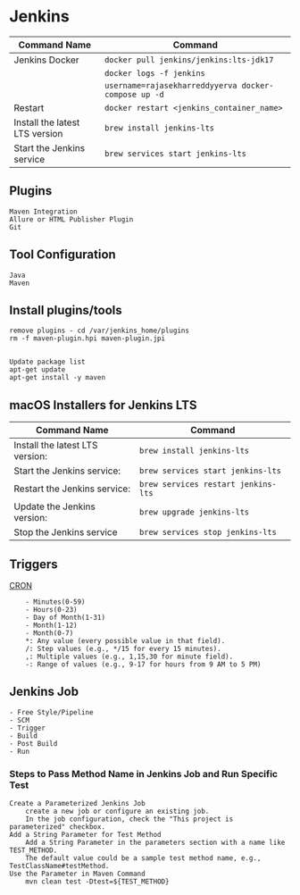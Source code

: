 # Jenkins
| Command Name                   | Command                                              |
|--------------------------------|------------------------------------------------------|
| Jenkins Docker                 | `docker pull jenkins/jenkins:lts-jdk17`              |
|                                | `docker logs -f jenkins`                             |
|                                | `username=rajasekharreddyyerva docker-compose up -d` |
| Restart                        | `docker restart <jenkins_container_name>`            |
| Install the latest LTS version | `brew install jenkins-lts`                           |
| Start the Jenkins service      | `brew services start jenkins-lts`                    |

## Plugins
    Maven Integration
    Allure or HTML Publisher Plugin
    Git

## Tool Configuration
    Java
    Maven

## Install plugins/tools
    remove plugins - cd /var/jenkins_home/plugins
    rm -f maven-plugin.hpi maven-plugin.jpi


    Update package list
    apt-get update
    apt-get install -y maven

## macOS Installers for Jenkins LTS
| Command Name                    | Command                             |
|---------------------------------|-------------------------------------|
| Install the latest LTS version: | `brew install jenkins-lts`          |
| Start the Jenkins service:      | `brew services start jenkins-lts`   |
| Restart the Jenkins service:    | `brew services restart jenkins-lts` |
| Update the Jenkins version:     | `brew upgrade jenkins-lts`          |
| Stop the Jenkins service        | `brew services stop jenkins-lts`    |

## Triggers
[CRON](https://crontab.cronhub.io/)
```    H/5 * * * * - Every 5 minutes
    - Minutes(0-59)
    - Hours(0-23)
    - Day of Month(1-31)
    - Month(1-12)
    - Month(0-7)
    *: Any value (every possible value in that field).
    /: Step values (e.g., */15 for every 15 minutes).
    ,: Multiple values (e.g., 1,15,30 for minute field).
    -: Range of values (e.g., 9-17 for hours from 9 AM to 5 PM)
```
## Jenkins Job
    - Free Style/Pipeline
    - SCM
    - Trigger
    - Build
    - Post Build
    - Run

### Steps to Pass Method Name in Jenkins Job and Run Specific Test
    Create a Parameterized Jenkins Job
        create a new job or configure an existing job.
        In the job configuration, check the "This project is parameterized" checkbox.
    Add a String Parameter for Test Method
        Add a String Parameter in the parameters section with a name like TEST_METHOD.
        The default value could be a sample test method name, e.g., TestClassName#testMethod.
    Use the Parameter in Maven Command
        mvn clean test -Dtest=${TEST_METHOD}


     



